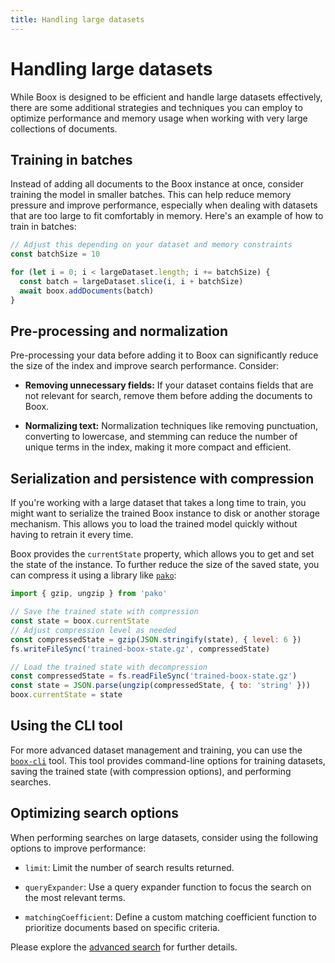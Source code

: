 ```yaml
---
title: Handling large datasets
---
```


# Handling large datasets

While Boox is designed to be efficient and handle large datasets effectively, there are some additional strategies and techniques you can employ to optimize performance and memory usage when working with very large collections of documents.

## Training in batches

Instead of adding all documents to the Boox instance at once, consider training the model in smaller batches. This can help reduce memory pressure and improve performance, especially when dealing with datasets that are too large to fit comfortably in memory.
Here's an example of how to train in batches:

```js
// Adjust this depending on your dataset and memory constraints
const batchSize = 10

for (let i = 0; i < largeDataset.length; i += batchSize) {
  const batch = largeDataset.slice(i, i + batchSize)
  await boox.addDocuments(batch)
}
```

## Pre-processing and normalization

Pre-processing your data before adding it to Boox can significantly reduce the size of the index and improve search performance. Consider:

- **Removing unnecessary fields:** If your dataset contains fields that are not relevant for search, remove them before adding the documents to Boox.

- **Normalizing text:** Normalization techniques like removing punctuation, converting to lowercase, and stemming can reduce the number of unique terms in the index, making it more compact and efficient.

## Serialization and persistence with compression

If you're working with a large dataset that takes a long time to train, you might want to serialize the trained Boox instance to disk or another storage mechanism. This allows you to load the trained model quickly without having to retrain it every time.

Boox provides the `currentState` property, which allows you to get and set the state of the instance. To further reduce the size of the saved state, you can compress it using a library like [`pako`](https://www.npmjs.com/package/pako):

```js
import { gzip, ungzip } from 'pako'

// Save the trained state with compression
const state = boox.currentState
// Adjust compression level as needed
const compressedState = gzip(JSON.stringify(state), { level: 6 })
fs.writeFileSync('trained-boox-state.gz', compressedState)

// Load the trained state with decompression
const compressedState = fs.readFileSync('trained-boox-state.gz')
const state = JSON.parse(ungzip(compressedState, { to: 'string' }))
boox.currentState = state
```

## Using the CLI tool

For more advanced dataset management and training, you can use the [`boox-cli`](../cli.html) tool. This tool provides command-line options for training datasets, saving the trained state (with compression options), and performing searches.

## Optimizing search options

When performing searches on large datasets, consider using the following options to improve performance:

- `limit`: Limit the number of search results returned.

- `queryExpander`: Use a query expander function to focus the search on the most relevant terms.

- `matchingCoefficient`: Define a custom matching coefficient function to prioritize documents based on specific criteria.

Please explore the [advanced search](./advanced-search.html) for further details.
